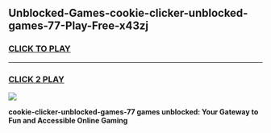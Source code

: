 
## Unblocked-Games-cookie-clicker-unblocked-games-77-Play-Free-x43zj
<h3>
<a href="https://premium76.site?title=cookie-clicker-unblocked-games-77&ref=18A1">CLICK TO PLAY</a></h3>
<hr>

<h3>
<a href="https://premium76.site?title=cookie-clicker-unblocked-games-77&ref=18A1">CLICK 2 PLAY</a>
  
</h3>

<a href="https://premium76.site?title=cookie-clicker-unblocked-games-77&ref=18A1"><img src="https://clearcache.store/games.png"></a>


**cookie-clicker-unblocked-games-77 games unblocked: Your Gateway to Fun and Accessible Online Gaming**
